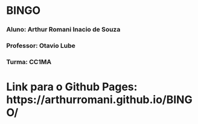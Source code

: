 # BINGO

<h3>Aluno: Arthur Romani Inacio de Souza</h3>

<h3>Professor: Otavio Lube</h3>

<h3>Turma: CC1MA</h3>

<h1>Link para o Github Pages: https://arthurromani.github.io/BINGO/</h1>
